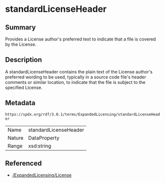 <!-- Automatically generated by spec-parser v2.5.0 on 2024-08-10T18:46:28.607668+00:00 -->
<!-- SPDX-License-Identifier: Community-Spec-1.0 -->

# standardLicenseHeader

## Summary

Provides a License author's preferred text to indicate that a file is covered
by the License.


## Description

A standardLicenseHeader contains the plain text of the License author's
preferred wording to be used, typically in a source code file's header
comments or similar location, to indicate that the file is subject to
the specified License.


## Metadata

`https://spdx.org/rdf/3.0.1/terms/ExpandedLicensing/standardLicenseHeader`


| | |
|---|---|
| Name | standardLicenseHeader |
| Nature | DataProperty |
| Range | xsd:string |




## Referenced

- [/ExpandedLicensing/License](../../ExpandedLicensing/Classes/License.md)

